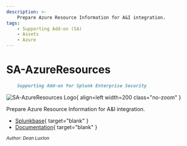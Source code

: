 ```yaml
---
description: >-
    Prepare Azure Resource Information for A&I integration.
tags:
    - Supporting Add-on (SA)
    - Assets
    - Azure
---
```


# SA-AzureResources

``` markdown title=""
    Supporting Add-on for Splunk Enterprise Security
```

<div class="result" markdown>

![SA-AzureResources Logo](https://splunk.github.io/SA-AzureResources/assets/appLogo_2x.png){ align=left width=200 class="no-zoom" }

Prepare Azure Resource Information for A&I integration.

- [Splunkbase](https://splunkbase.splunk.com/app/7112){ target="blank" }
- [Documentation](https://splunk.github.io/SA-AzureResources/){ target="blank" }

<small>_Author: Dean Luxton_</small>

</div>
